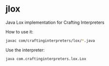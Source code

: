 # jlox

Java Lox implementation for Crafting Interpreters

How to use it: 

```bash
javac com/craftinginterpreters/lox/*.java
```

Use the interpreter:

```bash
java com.craftinginterpreters.lox.Lox
```
